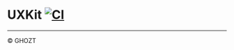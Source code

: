 # UXKit [![CI](https://github.com/0xGHOZT/swift-uxkit/workflows/CI/badge.svg?branch=master)](https://github.com/0xGHOZT/swift-uxkit/actions/workflows/ci.yml?query=branch%3Amain)

---

© GHOZT
